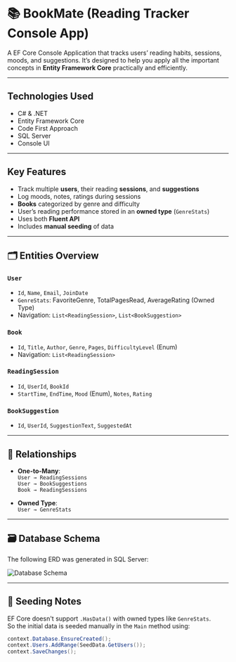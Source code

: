 # 📚 BookMate (Reading Tracker Console App)

A EF Core Console Application that tracks users’ reading habits, sessions, moods, and suggestions. It’s designed to help you apply all the important concepts in **Entity Framework Core** practically and efficiently.

---

## Technologies Used

- C# & .NET
- Entity Framework Core
- Code First Approach
- SQL Server
- Console UI

---

##  Key Features

- Track multiple **users**, their reading **sessions**, and **suggestions**
- Log moods, notes, ratings during sessions
- **Books** categorized by genre and difficulty
- User’s reading performance stored in an **owned type** (`GenreStats`)
- Uses both **Fluent API** 
- Includes **manual seeding** of data

---

## 🗂️ Entities Overview

### `User`
- `Id`, `Name`, `Email`, `JoinDate`
- `GenreStats`: FavoriteGenre, TotalPagesRead, AverageRating (Owned Type)
- Navigation: `List<ReadingSession>`, `List<BookSuggestion>`

### `Book`
- `Id`, `Title`, `Author`, `Genre`, `Pages`, `DifficultyLevel` (Enum)
- Navigation: `List<ReadingSession>`

### `ReadingSession`
- `Id`, `UserId`, `BookId`
- `StartTime`, `EndTime`, `Mood` (Enum), `Notes`, `Rating`

### `BookSuggestion`
- `Id`, `UserId`, `SuggestionText`, `SuggestedAt`

---

## 🔄 Relationships

- **One-to-Many**:  
  `User → ReadingSessions`  
  `User → BookSuggestions`  
  `Book → ReadingSessions`

- **Owned Type**:  
  `User → GenreStats`

---

## 🗃️ Database Schema

The following ERD was generated in SQL Server:

![Database Schema](./Screenshot%202025-05-05%20163717.png)

---

## 🧪 Seeding Notes

EF Core doesn't support `.HasData()` with owned types like `GenreStats`.  
So the initial data is seeded manually in the `Main` method using:

```csharp
context.Database.EnsureCreated();
context.Users.AddRange(SeedData.GetUsers());
context.SaveChanges();
